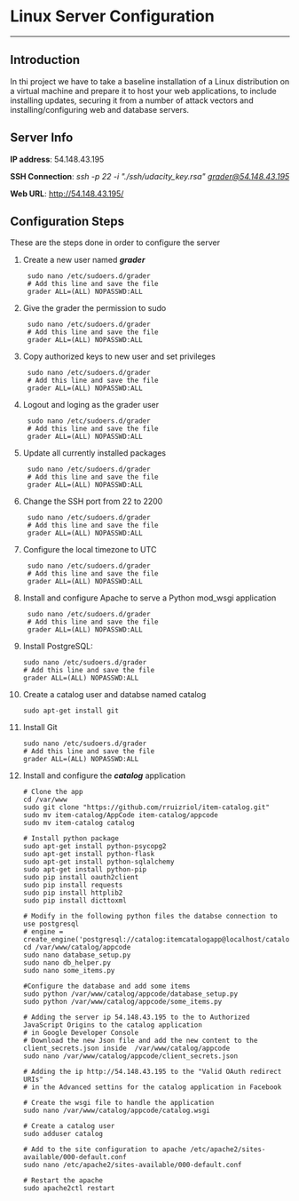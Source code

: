 # Linux Server Configuration

---

## Introduction

In thi project we have to take a baseline installation of a Linux distribution on a virtual machine and prepare it to host your web applications, to include installing updates, securing it from a number of attack vectors and installing/configuring web and database servers.

## Server Info

**IP address**: 54.148.43.195

**SSH Connection**: *ssh -p 22 -i "./ssh/udacity_key.rsa" grader@54.148.43.195*

**Web URL**: http://54.148.43.195/

## Configuration Steps

These are the steps done in order to configure the server

1. Create a new user named ***grader***

        sudo nano /etc/sudoers.d/grader
        # Add this line and save the file
        grader ALL=(ALL) NOPASSWD:ALL
2. Give the grader the permission to sudo

        sudo nano /etc/sudoers.d/grader
        # Add this line and save the file
        grader ALL=(ALL) NOPASSWD:ALL
3. Copy authorized keys to new user and set privileges

        sudo nano /etc/sudoers.d/grader
        # Add this line and save the file
        grader ALL=(ALL) NOPASSWD:ALL
4. Logout and loging as the grader user

        sudo nano /etc/sudoers.d/grader
        # Add this line and save the file
        grader ALL=(ALL) NOPASSWD:ALL
5. Update all currently installed packages

        sudo nano /etc/sudoers.d/grader
        # Add this line and save the file
        grader ALL=(ALL) NOPASSWD:ALL
6. Change the SSH port from 22 to 2200

        sudo nano /etc/sudoers.d/grader
        # Add this line and save the file
        grader ALL=(ALL) NOPASSWD:ALL
8. Configure the local timezone to UTC

        sudo nano /etc/sudoers.d/grader
        # Add this line and save the file
        grader ALL=(ALL) NOPASSWD:ALL
9. Install and configure Apache to serve a Python mod_wsgi application

        sudo nano /etc/sudoers.d/grader
        # Add this line and save the file
        grader ALL=(ALL) NOPASSWD:ALL
10. Install PostgreSQL:

        sudo nano /etc/sudoers.d/grader
        # Add this line and save the file
        grader ALL=(ALL) NOPASSWD:ALL
11. Create a catalog user and databse named catalog

        sudo apt-get install git
12. Install Git

        sudo nano /etc/sudoers.d/grader
        # Add this line and save the file
        grader ALL=(ALL) NOPASSWD:ALL
13. Install and configure the ***catalog*** application

        # Clone the app
        cd /var/www
        sudo git clone "https://github.com/rruizriol/item-catalog.git"
        sudo mv item-catalog/AppCode item-catalog/appcode
        sudo mv item-catalog catalog
        
        # Install python package
        sudo apt-get install python-psycopg2
        sudo apt-get install python-flask
        sudo apt-get install python-sqlalchemy
        sudo apt-get install python-pip
        sudo pip install oauth2client
        sudo pip install requests
        sudo pip install httplib2
        sudo pip install dicttoxml
        
        # Modify in the following python files the databse connection to use postgresql
        # engine = create_engine('postgresql://catalog:itemcatalogapp@localhost/catalog')
        cd /var/www/catalog/appcode
        sudo nano database_setup.py
        sudo nano db_helper.py
        sudo nano some_items.py
        
        #Configure the database and add some items
        sudo python /var/www/catalog/appcode/database_setup.py
        sudo python /var/www/catalog/appcode/some_items.py
        
        # Adding the server ip 54.148.43.195 to the to Authorized JavaScript Origins to the catalog application
        # in Google Developer Console
        # Download the new Json file and add the new content to the client_secrets.json inside  /var/www/catalog/appcode
        sudo nano /var/www/catalog/appcode/client_secrets.json
        
        # Adding the ip http://54.148.43.195 to the "Valid OAuth redirect URIs" 
        # in the Advanced settins for the catalog application in Facebook
        
        # Create the wsgi file to handle the application
        sudo nano /var/www/catalog/appcode/catalog.wsgi
        
        # Create a catalog user
        sudo adduser catalog
        
        # Add to the site configuration to apache /etc/apache2/sites-available/000-default.conf
        sudo nano /etc/apache2/sites-available/000-default.conf
        
        # Restart the apache
        sudo apache2ctl restart

